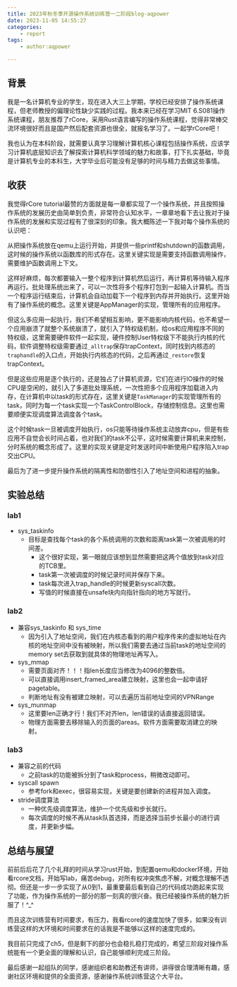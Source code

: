 ```yaml
---
title: 2023年秋冬季开源操作系统训练营一二阶段blog-aqpower
date: 2023-11-05 14:55:27
categories:
    - report
tags:
    - author:aqpower

---
```




## 背景

我是一名计算机专业的学生，现在进入大三上学期，学校已经安排了操作系统课程，但老师教授的偏理论性缺少实践的过程。我本来已经在学习MIT 6.S081操作系统课程，朋友推荐了rCore，采用Rust语言编写的操作系统课程，觉得非常棒交流环境很好而且是国产然后配套资源也很全，就报名学习了。一起学rCore吧！

我也认为在本科阶段，就需要认真学习理解计算机核心课程包括操作系统，应该学习计算机底层知识去了解探索计算机科学领域的魅力和故事，打下扎实基础，毕竟是计算机专业的本科生，大学毕业后可能没有足够的时间与精力去做这些事情。

<!--more-->

## 收获

我觉得rCore tutorial最赞的方面就是每一章都实现了一个操作系统，并且按照操作系统的发展历史由简单到负责，非常符合认知水平，一章章地看下去让我对于操作系统的发展和实现过程有了很深刻的印象。我大概陈述一下我对每个操作系统的认识吧：

从把操作系统放在qemu上运行开始，并提供一些printf和shutdown的函数调用，这时候的操作系统以函数库的形式存在。这里关键实现是需要支持函数调用操作，需要维护函数调用上下文。

这样好麻烦，每次都要输入一整个程序到计算机然后运行，再计算机等待输入程序再运行。批处理系统出来了，可以一次性将多个程序打包到一起输入计算机。而当一个程序运行结束后，计算机会自动加载下一个程序到内存并开始执行。这里开始有了操作系统的概念。这里关键是AppManager的实现，管理所有的应用程序。

但这么多应用一起执行，我们不希望相互影响，更不能影响内核代码，也不希望一个应用崩溃了就整个系统崩溃了，就引入了特权级机制，给os和应用程序不同的特权级，这里需要硬件软件一起实现，硬件控制User特权级下不能执行内核的代码，软件调整特权级需要通过`_alltrap`保存trapContext，同时找到内核态的`traphandle`的入口点，开始执行内核态的代码，之后再通过`_restore`恢复trapContext。

但是这些应用是逐个执行的，还是独占了计算机资源，它们在进行IO操作的时候CPU是空闲的，就引入了多道批处理系统，一次性把多个应用程序加载进入内存，在计算机中以task的形式存在，这里关键是`TaskManager`的实现管理所有的task，同时为每一个task实现一个TaskControlBlock，存储控制信息。这里也需要顺便实现调度算法调度各个task。

这个时候task一旦被调度开始执行，os只能等待操作系统主动放弃cpu，但是有些应用不自觉会长时间占着，也对我们的task不公平，这时候需要计算机来来控制，分时系统的概念形成了。这里的实现关键是定时发送时间中断使用户程序陷入trap交出CPU。

最后为了进一步提升操作系统的隔离性和防御性引入了地址空间和进程的抽象。

## 实验总结

### lab1

- sys_taskinfo
  - 目标是查找每个task的各个系统调用的次数和距离task第一次被调用的时间差。
    - 这个很好实现，第一眼就应该想到显然需要把这两个值放到task对应的TCB里。
    - task第一次被调度的时候记录时间并保存下来。
    - task每次进入trap_handle的时候更新syscall次数。
    - 写值的时候直接在unsafe块内向指针指向的地方写就行。

### lab2

- 兼容sys_taskinfo 和 sys_time
  - 因为引入了地址空间，我们在内核态看到的用户程序传来的虚拟地址在内核的地址空间中没有被映射，所以我们需要去通过当前task的地址空间的memory set去获取到就具体的物理地址再写入。
- sys_mmap
  - 需要页面对齐！！！指len长度应当修改为4096的整数倍。
  - 可以直接调用insert_framed_area建立映射，这里也会一起申请好pagetable。
  - 判断地址有没有被建立映射，可以去遍历当前地址空间的VPNRange
- sys_munmap
  - 这里要len正确才行！我们不对齐len，len错误的话直接返回错误。
  - 物理方面需要去移除输入的页面的areas。软件方面需要取消建立的映射。

### lab3

- 兼容之前的代码
  - 之前task的功能被拆分到了task和process，稍微改动即可。
- syscall spawn
  - 参考fork和exec，很容易实现，关键是要创建新的进程并加入调度。
- stride调度算法
  - 一种优先级调度算法，维护一个优先级和步长就行。
  - 每次调度的时候不再从task队首选择，而是选择当前步长最小的进行调度，并更新步幅。

## 总结与展望

前前后后花了几个礼拜的时间从学习rust开始，到配置qemu和docker环境，开始看rcore文档，开始写lab，痛苦debug，对所有权冲突焦虑不解，对概念理解不透彻。但还是一步一步实现了从0到1，最重要最后看到自己的代码成功跑起来实现了功能，作为操作系统的一部分的那一刻真的很兴奋。我已经被操作系统的魅力折服了！^_^

而且这次训练营有时间要求，有压力，我看rcore的速度加快了很多，如果没有训练营这样的大环境和时间要求在的话我是不能够以这样的速度完成的。

我目前只完成了ch5，但是剩下的部分也会稳扎稳打完成的，希望三阶段对操作系统能有一个更全面的理解和认识，自己能够顺利完成三阶段。

最后感谢一起组队的同学，感谢组织者和助教还有讲师，讲得很合理清晰有趣，感谢社区环境和提供的全面资源，感谢操作系统训练营这个大平台。
